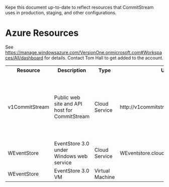 Kepe this document up-to-date to reflect resources that CommitStream uses in production, staging, and other configurations.

# Azure Resources
See https://manage.windowsazure.com/VersionOne.onmicrosoft.com#Workspaces/All/dashboard for details. Contact Tom Hall to get added to the account.

<table>
  <tr>
    <th>Resource</th><th>Description</th><th>Type</th><th>URL(s)</th><th>Notes</th>
  </tr>
  <tr>
    <td>v1CommitStream</td><td>Public web site and API host for CommitStream</td><td>Cloud Service</td><td>http://v1commitstream.azurewebsites.net</td><td>Not sure why this is a Cloud Service and not just a Web Site</td>
  </tr>
  <tr>
    <td>WEventStore</td><td>EventStore 3.0 under Windows web service</td><td>Cloud Service</td><td>WEventstore.cloudapp.net:2113</td><td></td>
  </tr>
  <tr>
    <td>WEventStore</td><td>EventStore 3.0 VM</td><td>Virtual Machine</td><td></td><td></td>
  </tr>  
</table>
